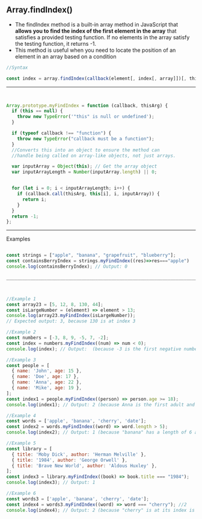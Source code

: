 ## Array.findIndex()


- The findIndex method is a built-in array method in JavaScript that **allows you to find the index of the first element in the array** that satisfies a provided testing function. If no elements in the array satisfy the testing function, it returns -1.
- This method is useful when you need to locate the position of an element in an array based on a condition

```js
//Syntax

const index = array.findIndex(callback(element[, index[, array]])[, thisArg])
```

_________________________


```js


Array.prototype.myFindIndex = function (callback, thisArg) {
  if (this == null) {
    throw new TypeError('"this" is null or undefined');
  }

  if (typeof callback !== "function") {
    throw new TypeError("callback must be a function");
  }
  //Converts this into an object to ensure the method can 
  //handle being called on array-like objects, not just arrays.

  var inputArray = Object(this); // Get the array object
  var inputArrayLength = Number(inputArray.length) || 0;


  for (let i = 0; i < inputArrayLength; i++) {
    if (callback.call(thisArg, this[i], i, inputArray)) {
      return i;
    }
  }
  return -1;
};
```

_____________________

Examples

```js

const strings = ["apple", "banana", "grapefruit", "blueberry"];
const containsBerryIndex = strings.myFindIndex((res)=>res==="apple")
console.log(containsBerryIndex); // Output: 0

_________________________________________________________________________________________



//Example 1
const array23 = [5, 12, 8, 130, 44];
const isLargeNumber = (element) => element > 13;
console.log(array23.myFindIndex(isLargeNumber));
// Expected output: 3, because 130 is at index 3

//Example 2
const numbers = [-3, 8, 9, -5, 7, -2];
const index = numbers.myFindIndex((num) => num < 0);
console.log(index); // Output:  (because -3 is the first negative number and its index is 0)

//Example 3
const people = [
  { name: 'John', age: 15 },
  { name: 'Doe', age: 17 },
  { name: 'Anna', age: 22 },
  { name: 'Mike', age: 19 },
];
const index1 = people.myFindIndex((person) => person.age >= 18);
console.log(index1); // Output: 2 (because Anna is the first adult and her index is 2)

//Example 4
const words = ['apple', 'banana', 'cherry', 'date'];
const index2 = words.myFindIndex((word) => word.length > 5);
console.log(index2); // Output: 1 (because "banana" has a length of 6 and its index is 1)

//Example 5
const library = [
  { title: 'Moby Dick', author: 'Herman Melville' },
  { title: '1984', author: 'George Orwell' },
  { title: 'Brave New World', author: 'Aldous Huxley' },
];
const index3 = library.myFindIndex((book) => book.title === "1984");
console.log(index3); // Output: 1

//Example 6
const words3 = ['apple', 'banana', 'cherry', 'date'];
const index4 = words3.myFindIndex((word) => word === "cherry"); //2
console.log(index4); // Output: 2 (because "cherry" is at its index is 2)
```
